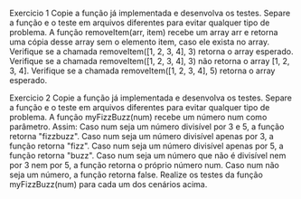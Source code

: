 Exercicio 1
  Copie a função já implementada e desenvolva os testes. Separe a função e o teste em arquivos diferentes para evitar qualquer tipo de problema.
  A função removeItem(arr, item) recebe um array arr e retorna uma cópia desse array sem o elemento item, caso ele exista no array.
    Verifique se a chamada removeItem([1, 2, 3, 4], 3) retorna o array esperado.
    Verifique se a chamada removeItem([1, 2, 3, 4], 3) não retorna o array [1, 2, 3, 4].
    Verifique se a chamada removeItem([1, 2, 3, 4], 5) retorna o array esperado.

Exercicio 2
  Copie a função já implementada e desenvolva os testes. Separe a função e o teste em arquivos diferentes para evitar qualquer tipo de problema.
  A função myFizzBuzz(num) recebe um número num como parâmetro. Assim:
    Caso num seja um número divisível por 3 e 5, a função retorna "fizzbuzz".
    Caso num seja um número divisível apenas por 3, a função retorna "fizz".
    Caso num seja um número divisível apenas por 5, a função retorna "buzz".
    Caso num seja um número que não é divisível nem por 3 nem por 5, a função retorna o próprio número num.
    Caso num não seja um número, a função retorna false.
  Realize os testes da função myFizzBuzz(num) para cada um dos cenários acima.
